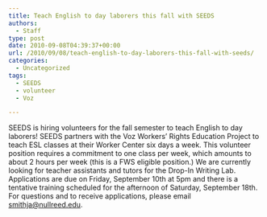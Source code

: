 ```yaml
---
title: Teach English to day laborers this fall with SEEDS
authors: 
  - Staff
type: post
date: 2010-09-08T04:39:37+00:00
url: /2010/09/08/teach-english-to-day-laborers-this-fall-with-seeds/
categories:
  - Uncategorized
tags:
  - SEEDS
  - volunteer
  - Voz

---
```

SEEDS is hiring volunteers for the fall semester to teach English to day laborers! SEEDS partners with the Voz Workers’ Rights Education Project to teach ESL classes at their Worker Center six days a week. This volunteer position requires a commitment to one class per week, which amounts to about 2 hours per week (this is a FWS eligible position.) We are currently looking for teacher assistants and tutors for the Drop-In Writing Lab. Applications are due on Friday, September 10th at 5pm and there is a tentative training scheduled for the afternoon of Saturday, September 18th. For questions and to receive applications, please email [&#x73;&#x6d;&#x69;&#x74;&#x68;&#x6a;&#x61;&#x40;<span class="oe_displaynone">null</span>&#x72;&#x65;&#x65;&#x64;&#x2e;&#x65;&#x64;&#x75;][1].

 [1]: mailto:&#x73;&#x6d;&#x69;&#x74;&#x68;&#x6a;&#x61;&#x40;&#x72;&#x65;&#x65;&#x64;&#x2e;&#x65;&#x64;&#x75;Ï